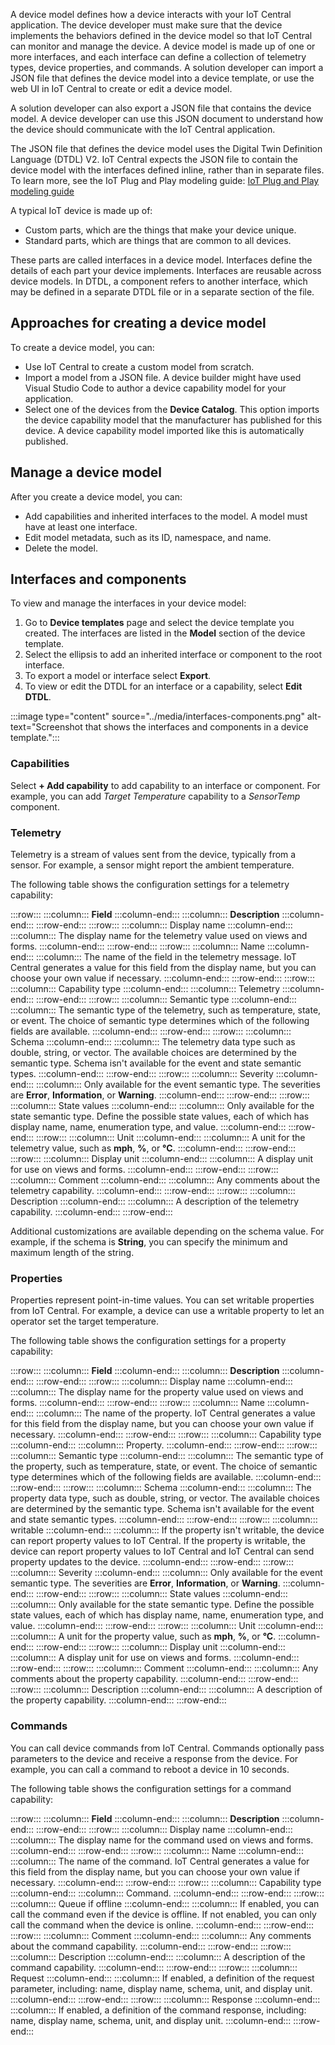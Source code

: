 A device model defines how a device interacts with your IoT Central application. The device developer must make sure that the device implements the behaviors defined in the device model so that IoT Central can monitor and manage the device. A device model is made up of one or more interfaces, and each interface can define a collection of telemetry types, device properties, and commands. A solution developer can import a JSON file that defines the device model into a device template, or use the web UI in IoT Central to create or edit a device model.

A solution developer can also export a JSON file that contains the device model. A device developer can use this JSON document to understand how the device should communicate with the IoT Central application.

The JSON file that defines the device model uses the Digital Twin Definition Language (DTDL) V2. IoT Central expects the JSON file to contain the device model with the interfaces defined inline, rather than in separate files. To learn more, see the IoT Plug and Play modeling guide: [IoT Plug and Play modeling guide](/azure/iot-develop/concepts-modeling-guide)

A typical IoT device is made up of:

- Custom parts, which are the things that make your device unique.
- Standard parts, which are things that are common to all devices.

These parts are called interfaces in a device model. Interfaces define the details of each part your device implements. Interfaces are reusable across device models. In DTDL, a component refers to another interface, which may be defined in a separate DTDL file or in a separate section of the file.

## Approaches for creating a device model

To create a device model, you can:

- Use IoT Central to create a custom model from scratch.
- Import a model from a JSON file. A device builder might have used Visual Studio Code to author a device capability model for your application.
- Select one of the devices from the **Device Catalog**. This option imports the device capability model that the manufacturer has published for this device. A device capability model imported like this is automatically published.

## Manage a device model

After you create a device model, you can:

- Add capabilities and inherited interfaces to the model. A model must have at least one interface.
- Edit model metadata, such as its ID, namespace, and name.
- Delete the model.

## Interfaces and components

To view and manage the interfaces in your device model:

1. Go to **Device templates** page and select the device template you created. The interfaces are listed in the **Model** section of the device template.
1. Select the ellipsis to add an inherited interface or component to the root interface.
1. To export a model or interface select **Export**.
1. To view or edit the DTDL for an interface or a capability, select **Edit DTDL**.

:::image type="content" source="../media/interfaces-components.png" alt-text="Screenshot that shows the interfaces and components in a device template.":::

### Capabilities

Select **+ Add capability** to add capability to an interface or component. For example, you can add *Target Temperature* capability to a *SensorTemp* component.

### Telemetry

Telemetry is a stream of values sent from the device, typically from a sensor. For example, a sensor might report the ambient temperature.

The following table shows the configuration settings for a telemetry capability:

:::row:::
  :::column:::
    **Field**
  :::column-end:::
  :::column:::
    **Description**
  :::column-end:::
:::row-end:::
:::row:::
  :::column:::
    Display name
  :::column-end:::
  :::column:::
    The display name for the telemetry value used on views and forms.
  :::column-end:::
:::row-end:::
:::row:::
  :::column:::
    Name
  :::column-end:::
  :::column:::
    The name of the field in the telemetry message. IoT Central generates a value for this field from the display name, but you can choose your own value if necessary.
  :::column-end:::
:::row-end:::
:::row:::
  :::column:::
    Capability type
  :::column-end:::
  :::column:::
    Telemetry
  :::column-end:::
:::row-end:::
:::row:::
  :::column:::
    Semantic type
  :::column-end:::
  :::column:::
    The semantic type of the telemetry, such as temperature, state, or event. The choice of semantic type determines which of the following fields are available.
  :::column-end:::
:::row-end:::
:::row:::
  :::column:::
    Schema
  :::column-end:::
  :::column:::
    The telemetry data type such as double, string, or vector. The available choices are determined by the semantic type. Schema isn't available for the event and state semantic types.
  :::column-end:::
:::row-end:::
:::row:::
  :::column:::
    Severity
  :::column-end:::
  :::column:::
    Only available for the event semantic type. The severities are **Error**, **Information**, or **Warning**.
  :::column-end:::
:::row-end:::
:::row:::
  :::column:::
    State values
  :::column-end:::
  :::column:::
    Only available for the state semantic type. Define the possible state values, each of which has display name, name, enumeration type, and value.
  :::column-end:::
:::row-end:::
:::row:::
  :::column:::
    Unit
  :::column-end:::
  :::column:::
    A unit for the telemetry value, such as **mph**, **%**, or **°C**.
  :::column-end:::
:::row-end:::
:::row:::
  :::column:::
    Display unit
  :::column-end:::
  :::column:::
    A display unit for use on views and forms.
  :::column-end:::
:::row-end:::
:::row:::
  :::column:::
    Comment
  :::column-end:::
  :::column:::
    Any comments about the telemetry capability.
  :::column-end:::
:::row-end:::
:::row:::
  :::column:::
    Description
  :::column-end:::
  :::column:::
    A description of the telemetry capability.
  :::column-end:::
:::row-end:::

Additional customizations are available depending on the schema value. For example, if the schema is **String**, you can specify the minimum and maximum length of the string.

### Properties

Properties represent point-in-time values. You can set writable properties from IoT Central. For example, a device can use a writable property to let an operator set the target temperature.

The following table shows the configuration settings for a property capability:

:::row:::
  :::column:::
    **Field**
  :::column-end:::
  :::column:::
    **Description**
  :::column-end:::
:::row-end:::
:::row:::
  :::column:::
    Display name
  :::column-end:::
  :::column:::
    The display name for the property value used on views and forms.
  :::column-end:::
:::row-end:::
:::row:::
  :::column:::
    Name
  :::column-end:::
  :::column:::
    The name of the property. IoT Central generates a value for this field from the display name, but you can choose your own value if necessary.
  :::column-end:::
:::row-end:::
:::row:::
  :::column:::
    Capability type
  :::column-end:::
  :::column:::
    Property.
  :::column-end:::
:::row-end:::
:::row:::
  :::column:::
    Semantic type
  :::column-end:::
  :::column:::
    The semantic type of the property, such as temperature, state, or event. The choice of semantic type determines which of the following fields are available.
  :::column-end:::
:::row-end:::
:::row:::
  :::column:::
    Schema
  :::column-end:::
  :::column:::
    The property data type, such as double, string, or vector. The available choices are determined by the semantic type. Schema isn't available for the event and state semantic types.
  :::column-end:::
:::row-end:::
:::row:::
  :::column:::
    writable
  :::column-end:::
  :::column:::
    If the property isn't writable, the device can report property values to IoT Central. If the property is writable, the device can report property values to IoT Central and IoT Central can send property updates to the device.
  :::column-end:::
:::row-end:::
:::row:::
  :::column:::
    Severity
  :::column-end:::
  :::column:::
    Only available for the event semantic type. The severities are **Error**, **Information**, or **Warning**.
  :::column-end:::
:::row-end:::
:::row:::
  :::column:::
    State values
  :::column-end:::
  :::column:::
    Only available for the state semantic type. Define the possible state values, each of which has display name, name, enumeration type, and value.
  :::column-end:::
:::row-end:::
:::row:::
  :::column:::
    Unit
  :::column-end:::
  :::column:::
    A unit for the property value, such as **mph**, **%**, or **°C**.
  :::column-end:::
:::row-end:::
:::row:::
  :::column:::
    Display unit
  :::column-end:::
  :::column:::
    A display unit for use on views and forms.
  :::column-end:::
:::row-end:::
:::row:::
  :::column:::
    Comment
  :::column-end:::
  :::column:::
    Any comments about the property capability.
  :::column-end:::
:::row-end:::
:::row:::
  :::column:::
    Description
  :::column-end:::
  :::column:::
    A description of the property capability.
  :::column-end:::
:::row-end:::

### Commands

You can call device commands from IoT Central. Commands optionally pass parameters to the device and receive a response from the device. For example, you can call a command to reboot a device in 10 seconds.

The following table shows the configuration settings for a command capability:

:::row:::
  :::column:::
    **Field**
  :::column-end:::
  :::column:::
    **Description**
  :::column-end:::
:::row-end:::
:::row:::
  :::column:::
    Display name
  :::column-end:::
  :::column:::
    The display name for the command used on views and forms.
  :::column-end:::
:::row-end:::
:::row:::
  :::column:::
    Name
  :::column-end:::
  :::column:::
    The name of the command. IoT Central generates a value for this field from the display name, but you can choose your own value if necessary.
  :::column-end:::
:::row-end:::
:::row:::
  :::column:::
    Capability type
  :::column-end:::
  :::column:::
    Command.
  :::column-end:::
:::row-end:::
:::row:::
  :::column:::
    Queue if offline
  :::column-end:::
  :::column:::
    If enabled, you can call the command even if the device is offline. If not enabled, you can only call the command when the device is online.
  :::column-end:::
:::row-end:::
:::row:::
  :::column:::
    Comment
  :::column-end:::
  :::column:::
    Any comments about the command capability.
  :::column-end:::
:::row-end:::
:::row:::
  :::column:::
    Description
  :::column-end:::
  :::column:::
    A description of the command capability.
  :::column-end:::
:::row-end:::
:::row:::
  :::column:::
    Request
  :::column-end:::
  :::column:::
    If enabled, a definition of the request parameter, including: name, display name, schema, unit, and display unit.
  :::column-end:::
:::row-end:::
:::row:::
  :::column:::
    Response
  :::column-end:::
  :::column:::
    If enabled, a definition of the command response, including: name, display name, schema, unit, and display unit.
  :::column-end:::
:::row-end:::
